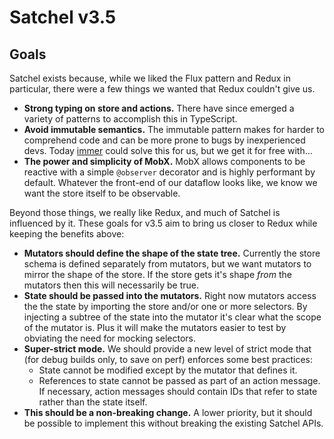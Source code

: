 # Satchel v3.5

## Goals

Satchel exists because, while we liked the Flux pattern and Redux in particular, there were a few things we wanted that Redux couldn't give us.

* **Strong typing on store and actions.**  There have since emerged a variety of patterns to accomplish this in TypeScript.
* **Avoid immutable semantics.**  The immutable pattern makes for harder to comprehend code and can be more prone to bugs by inexperienced devs.  Today [immer](https://hackernoon.com/introducing-immer-immutability-the-easy-way-9d73d8f71cb3) could solve this for us, but we get it for free with...
* **The power and simplicity of MobX.**  MobX allows components to be reactive with a simple `@observer` decorator and is highly performant by default.  Whatever the front-end of our dataflow looks like, we know we want the store itself to be observable.

Beyond those things, we really like Redux, and much of Satchel is influenced by it.  These goals for v3.5 aim to bring us closer to Redux while keeping the benefits above:

* **Mutators should define the shape of the state tree.**  Currently the store schema is defined separately from mutators, but we want mutators to mirror the shape of the store.  If the store gets it's shape *from* the mutators then this will necessarily be true.
* **State should be passed into the mutators.**  Right now mutators access the the state by importing the store and/or one or more selectors.  By injecting a subtree of the state into the mutator it's clear what the scope of the mutator is.  Plus it will make the mutators easier to test by obviating the need for mocking selectors.
* **Super-strict mode.**  We should provide a new level of strict mode that (for debug builds only, to save on perf) enforces some best practices:
    * State cannot be modified except by the mutator that defines it.
    * References to state cannot be passed as part of an action message.  If necessary, action messages should contain IDs that refer to state rather than the state itself.
* **This should be a non-breaking change.**  A lower priority, but it should be possible to implement this without breaking the existing Satchel APIs.
